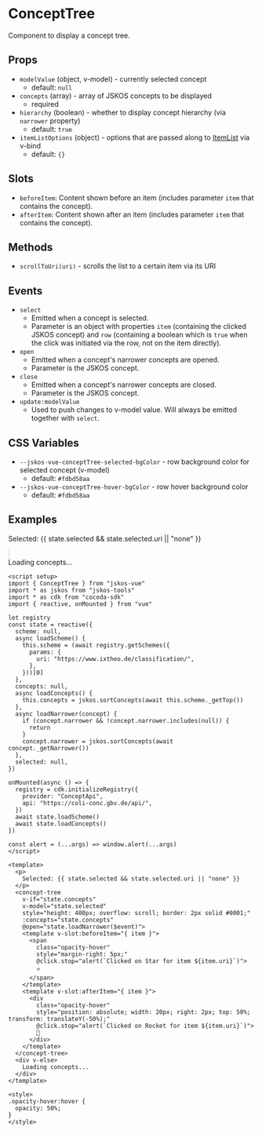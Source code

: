 # ConceptTree
Component to display a concept tree.

## Props
- `modelValue` (object, v-model) - currently selected concept
  - default: `null`
- `concepts` (array) - array of JSKOS concepts to be displayed
  - required
- `hierarchy` (boolean) - whether to display concept hierarchy (via `narrower` property)
  - default: `true`
- `itemListOptions` (object) - options that are passed along to [ItemList](./ItemList) via v-bind
  - default: `{}`

## Slots
- `beforeItem`: Content shown before an item (includes parameter `item` that contains the concept).
- `afterItem`: Content shown after an item (includes parameter `item` that contains the concept).

## Methods
- `scrollToUri(uri)` - scrolls the list to a certain item via its URI

## Events
- `select`
  - Emitted when a concept is selected.
  - Parameter is an object with properties `item` (containing the clicked JSKOS concept) and `row` (containing a boolean which is `true` when the click was initiated via the row, not on the item directly).
- `open`
  - Emitted when a concept's narrower concepts are opened.
  - Parameter is the JSKOS concept.
- `close`
  - Emitted when a concept's narrower concepts are closed.
  - Parameter is the JSKOS concept.
- `update:modelValue`
  - Used to push changes to v-model value. Will always be emitted together with `select`.

## CSS Variables
- `--jskos-vue-conceptTree-selected-bgColor` - row background color for selected concept (v-model)
  - default: `#fdbd58aa`
- `--jskos-vue-conceptTree-hover-bgColor` - row hover background color
  - default: `#fdbd58aa`

## Examples

<script setup>
import ConceptTree from "../../src/components/ConceptTree.vue"
import * as jskos from "jskos-tools"
import * as cdk from "cocoda-sdk"
import { reactive, onMounted } from "vue"

let registry
const state = reactive({
  scheme: null,
  async loadScheme() {
    this.scheme = (await registry.getSchemes({
      params: {
        uri: "https://www.ixtheo.de/classification/",
      },
    }))[0]
  },
  concepts: null,
  async loadConcepts() {
    this.concepts = jskos.sortConcepts(await this.scheme._getTop())
  },
  async loadNarrower(concept) {
    if (concept.narrower && !concept.narrower.includes(null)) {
      return
    }
    concept.narrower = jskos.sortConcepts(await concept._getNarrower())
  },
  selected: null,
})

onMounted(async () => {
  registry = cdk.initializeRegistry({
    provider: "ConceptApi",
    api: "https://coli-conc.gbv.de/api/",
  })
  await state.loadScheme()
  await state.loadConcepts()
})

const alert = (...args) => window.alert(...args)
</script>

<p>
  Selected: {{ state.selected && state.selected.uri || "none" }}
</p>
<concept-tree
  v-if="state.concepts"
  v-model="state.selected"
  style="height: 400px; overflow: scroll; border: 2px solid #0001;"
  :concepts="state.concepts"
  @open="state.loadNarrower($event)">
  <template v-slot:beforeItem="{ item }">
    <span
      class="opacity-hover"
      style="margin-right: 5px;"
      @click.stop="alert(`Clicked on Star for item ${item.uri}`)">
      ⭐️
    </span>
  </template>
  <template v-slot:afterItem="{ item }">
    <div
      class="opacity-hover"
      style="position: absolute; width: 20px; right: 2px; top: 50%; transform: translateY(-50%);"
      @click.stop="alert(`Clicked on Rocket for item ${item.uri}`)">
      🚀
    </div>
  </template>
</concept-tree>
<div v-else>
  Loading concepts...
</div>

<style>
.opacity-hover:hover {
  opacity: 50%;
}
</style>

```vue
<script setup>
import { ConceptTree } from "jskos-vue"
import * as jskos from "jskos-tools"
import * as cdk from "cocoda-sdk"
import { reactive, onMounted } from "vue"

let registry
const state = reactive({
  scheme: null,
  async loadScheme() {
    this.scheme = (await registry.getSchemes({
      params: {
        uri: "https://www.ixtheo.de/classification/",
      },
    }))[0]
  },
  concepts: null,
  async loadConcepts() {
    this.concepts = jskos.sortConcepts(await this.scheme._getTop())
  },
  async loadNarrower(concept) {
    if (concept.narrower && !concept.narrower.includes(null)) {
      return
    }
    concept.narrower = jskos.sortConcepts(await concept._getNarrower())
  },
  selected: null,
})

onMounted(async () => {
  registry = cdk.initializeRegistry({
    provider: "ConceptApi",
    api: "https://coli-conc.gbv.de/api/",
  })
  await state.loadScheme()
  await state.loadConcepts()
})

const alert = (...args) => window.alert(...args)
</script>

<template>
  <p>
    Selected: {{ state.selected && state.selected.uri || "none" }}
  </p>
  <concept-tree
    v-if="state.concepts"
    v-model="state.selected"
    style="height: 400px; overflow: scroll; border: 2px solid #0001;"
    :concepts="state.concepts"
    @open="state.loadNarrower($event)">
    <template v-slot:beforeItem="{ item }">
      <span
        class="opacity-hover"
        style="margin-right: 5px;"
        @click.stop="alert(`Clicked on Star for item ${item.uri}`)">
        ⭐️
      </span>
    </template>
    <template v-slot:afterItem="{ item }">
      <div
        class="opacity-hover"
        style="position: absolute; width: 20px; right: 2px; top: 50%; transform: translateY(-50%);"
        @click.stop="alert(`Clicked on Rocket for item ${item.uri}`)">
        🚀
      </div>
    </template>
  </concept-tree>
  <div v-else>
    Loading concepts...
  </div>
</template>

<style>
.opacity-hover:hover {
  opacity: 50%;
}
</style>
```
